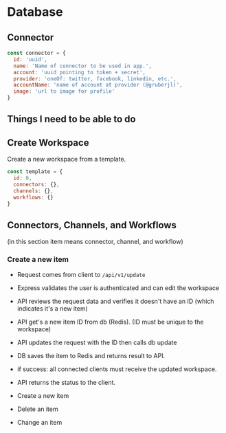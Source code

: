 # Database

## Connector

```JavaScript
const connector = {
  id: 'uuid',
  name: 'Name of connector to be used in app.',
  account: 'uuid pointing to token + secret',
  provider: 'oneOf: twitter, facebook, linkedin, etc.',
  accountName: 'name of account at provider (@gruberjl)',
  image: 'url to image for profile'
}
```

## Things I need to be able to do

## Create Workspace

Create a new workspace from a template.

```JavaScript
const template = {
  id: 0,
  connectors: {},
  channels: {},
  workflows: {}
}
```

## Connectors, Channels, and Workflows

(in this section item means connector, channel, and workflow)

### Create a new item

* Request comes from client to `/api/v1/update`
* Express validates the user is authenticated and can edit the workspace
* API reviews the request data and verifies it doesn't have an ID (which indicates it's a new item)
* API get's a new item ID from db (Redis). (ID must be unique to the workspace)
* API updates the request with the ID then calls db update
* DB saves the item to Redis and returns result to API.
* if success: all connected clients must receive the updated workspace.
* API returns the status to the client.

* Create a new item
* Delete an item
* Change an item
